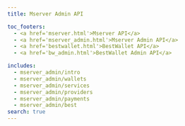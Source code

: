 ```yaml
---
title: Mserver Admin API

toc_footers:
  - <a href='mserver.html'>Mserver API</a>
  - <a href='mserver_admin.html'>Mserver Admin API</a>
  - <a href='bestwallet.html'>BestWallet API</a>
  - <a href='bw_admin.html'>BestWallet Admin API</a>

includes:
  - mserver_admin/intro
  - mserver_admin/wallets
  - mserver_admin/services
  - mserver_admin/providers
  - mserver_admin/payments
  - mserver_admin/best
search: true
---
```

